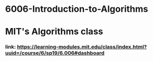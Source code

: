 # 6006-Introduction-to-Algorithms

# MIT's Algorithms class

### link: https://learning-modules.mit.edu/class/index.html?uuid=/course/6/sp19/6.006#dashboard
